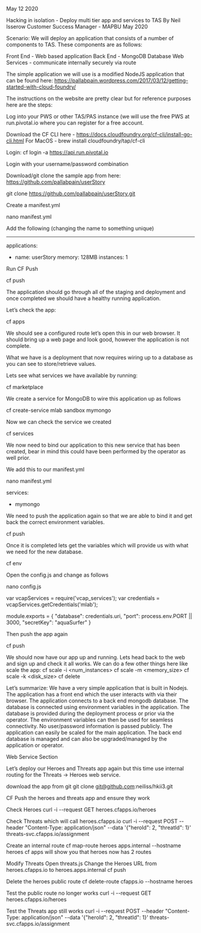 May 12 2020

Hacking in isolation - Deploy multi tier app and services to TAS
By Neil Isserow
Customer Success Manager - MAPBU
May 2020

Scenario:
We will deploy an application that consists of a number of components to TAS. These components are as follows:

Front End - Web based application
Back End - MongoDB Database
Web Services - communicate internally securely via route

The simple application we will use is a modified NodeJS application that can be found here: https://pallabpain.wordpress.com/2017/03/12/getting-started-with-cloud-foundry/ 

The instructions on the website are pretty clear but for reference purposes here are the steps:

Log into your PWS or other TAS/PAS instance (we will use the free PWS at run.pivotal.io where you can register for a free account.

Download the CF CLI here - https://docs.cloudfoundry.org/cf-cli/install-go-cli.html
For MacOS - brew install cloudfoundry/tap/cf-cli

Login:
cf login -a https://api.run.pivotal.io

Login with your username/password combination

Download/git clone the sample app from here: https://github.com/pallabpain/userStory

git clone https://github.com/pallabpain/userStory.git

Create a manifest.yml

nano manifest.yml

Add the following (changing the name to something unique)

---
applications:
- name: userStory
  memory: 128MB
  instances: 1

Run CF Push

cf push

The application should go through all of the staging and deployment and once completed we should have a healthy running application.

Let’s check the app:

cf apps

We should see a configured route let’s open this in our web browser. It should bring up a web page and look good, however the application is not complete.

What we have is a deployment that now requires wiring up to a database as you can see to store/retrieve values.

Lets see what services we have available by running:

cf marketplace

We create a service for MongoDB to wire this application up as follows

cf create-service mlab sandbox mymongo

Now we can check the service we created

cf services

We now need to bind our application to this new service that has been created, bear in mind this could have been performed by the operator as well prior.

We add this to our manifest.yml

nano manifest.yml 

services:
- mymongo

We need to push the application again so that we are able to bind it and get back the correct environment variables.

cf push

Once it is completed lets get the variables which will provide us with what we need for the new database.

cf env <app-name>

Open the config.js and change as follows

nano config.js

var vcapServices = require('vcap_services');
var credentials = vcapServices.getCredentials('mlab');

module.exports = {
   "database": credentials.uri,
   "port": process.env.PORT || 3000,
   "secretKey": "aquaSurfer"
}

Then push the app again

cf push

We should now have our app up and running.
Lets head back to the web and sign up and check it all works.
We can do a few other things here like scale the app:
cf scale <your-app-name> -i <num_instances>
cf scale <your-app-name> -m <memory_size>
cf scale <your-app-name> -k <disk_size>
cf delete <your-app-name>

Let’s summarize:
We have a very simple application that is built in Nodejs.
The application has a front end which the user interacts with via their browser.
The application connects to a back end mongodb database.
The database is connected using environment variables in the application.
The database is provided during the deployment process or prior via the operator.
The environment variables can then be used for seamless connectivity.
No user/password information is passed publicly.
The application can easily be scaled for the main application.
The back end database is managed and can also be upgraded/managed by the application or operator.

Web Service Section

Let’s deploy our Heroes and Threats app again but this time use internal routing for the 
Threats -> Heroes web service.

download the app from git
git clone git@github.com:neiliss/hkii3.git

CF Push the heroes and threats app and ensure they work

Check Heroes
curl -i --request GET heroes.cfapps.io/heroes

Check Threats which will call heroes.cfapps.io
curl -i --request POST --header "Content-Type: application/json" --data '{"heroId": 2, "threatId": 1}' threats-svc.cfapps.io/assignment

Create an internal route
cf map-route heroes apps.internal --hostname heroes
cf apps will show you that heroes now has 2 routes

Modify Threats
Open threats.js
Change the Heroes URL from heroes.cfapps.io to heroes.apps.internal
cf push

Delete the heroes public route
cf delete-route cfapps.io --hostname heroes

Test the public route no longer works
curl -i --request GET heroes.cfapps.io/heroes

Test the Threats app still works
curl -i --request POST --header "Content-Type: application/json" --data '{"heroId": 2, "threatId": 1}' threats-svc.cfapps.io/assignment

